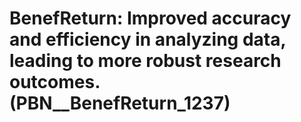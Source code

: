 # BenefReturn: __Improved accuracy and efficiency in analyzing data, leading to more robust research outcomes.__ (PBN__BenefReturn_1237)

